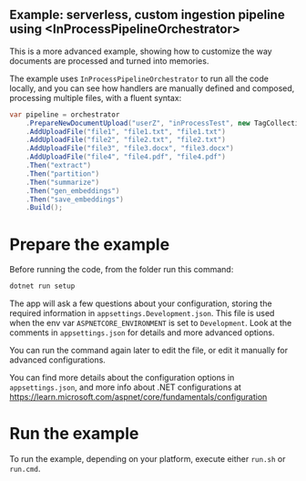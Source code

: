 ## Example: serverless, custom ingestion pipeline using \<InProcessPipelineOrchestrator>

This is a more advanced example, showing how to customize the way documents
are processed and turned into memories.

The example uses `InProcessPipelineOrchestrator` to run all the code locally,
and you can see how handlers are manually defined and composed, processing
multiple files, with a fluent syntax:

```csharp
var pipeline = orchestrator
    .PrepareNewDocumentUpload("userZ", "inProcessTest", new TagCollection { { "type", "test" } })
    .AddUploadFile("file1", "file1.txt", "file1.txt")
    .AddUploadFile("file2", "file2.txt", "file2.txt")
    .AddUploadFile("file3", "file3.docx", "file3.docx")
    .AddUploadFile("file4", "file4.pdf", "file4.pdf")
    .Then("extract")
    .Then("partition")
    .Then("summarize")
    .Then("gen_embeddings")
    .Then("save_embeddings")
    .Build();
```

# Prepare the example

Before running the code, from the folder run this command:

```csharp
dotnet run setup
```

The app will ask a few questions about your configuration, storing the
required information in `appsettings.Development.json`. This file is used when
the env var `ASPNETCORE_ENVIRONMENT` is set to `Development`. Look at the
comments in `appsettings.json` for details and more advanced options.

You can run the command again later to edit the file, or edit it manually for
advanced configurations.

You can find more details about the configuration options in `appsettings.json`,
and more info about .NET configurations at
https://learn.microsoft.com/aspnet/core/fundamentals/configuration

# Run the example

To run the example, depending on your platform, execute either `run.sh` or `run.cmd`.